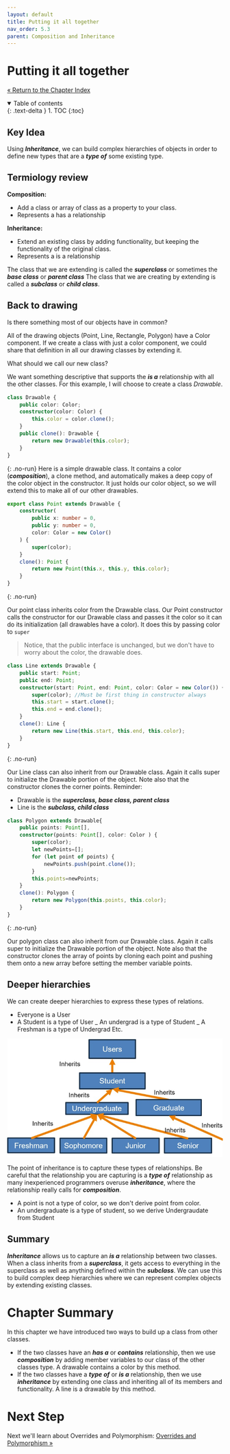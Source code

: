 ```yaml
---
layout: default
title: Putting it all together
nav_order: 5.3
parent: Composition and Inheritance
---
```


# Putting it all together

[&laquo; Return to the Chapter Index](index.md)

<details open markdown="block">
  <summary>
    Table of contents
  </summary>
  {: .text-delta }
1. TOC
{:toc}
</details>

## Key Idea

Using **_Inheritance_**, we can build complex hierarchies of objects in order to define new types that are a **_type of_** some existing type.

## Termiology review

**Composition:**

-   Add a class or array of class as a property to your class.
-   Represents a has a relationship

**Inheritance:**

-   Extend an existing class by adding functionality, but keeping the functionality of the original class.
-   Represents a is a relationship

The class that we are extending is called the **_superclass_** or sometimes the **_base class_** or **_parent class_**
The class that we are creating by extending is called a **_subclass_** or **_child class_**.

## Back to drawing

Is there something most of our objects have in common?

All of the drawing objects (Point, Line, Rectangle, Polygon) have a Color component. If we create a class with just a color component, we could share that definition in all our drawing classes by extending it.

What should we call our new class?

We want something descriptive that supports the **_is a_** relationship with all the other classes. For this example, I will choose to create a class _Drawable_.

```typescript
class Drawable {
    public color: Color;
    constructor(color: Color) {
        this.color = color.clone();
    }
    public clone(): Drawable {
        return new Drawable(this.color);
    }
}
```

{: .no-run}
Here is a simple drawable class. It contains a color (**_composition_**), a clone method, and automatically makes a deep copy of the color object in the constructor.
It just holds our color object, so we will extend this to make all of our other drawables.

```typescript
export class Point extends Drawable {
    constructor(
        public x: number = 0,
        public y: number = 0,
        color: Color = new Color()
    ) {
        super(color);
    }
    clone(): Point {
        return new Point(this.x, this.y, this.color);
    }
}
```

{: .no-run}

Our point class inherits color from the Drawable class. Our Point constructor calls the constructor for our Drawable class and passes it the color so it can do its initialization (all drawables have a color). It does this by passing color to `super`

> Notice, that the public interface is unchanged, but we don't have to worry about the color, the drawable does.

```typescript
class Line extends Drawable {
    public start: Point;
    public end: Point;
    constructor(start: Point, end: Point, color: Color = new Color()) {
        super(color); //Must be first thing in constructor always
        this.start = start.clone();
        this.end = end.clone();
    }
    clone(): Line {
        return new Line(this.start, this.end, this.color);
    }
}
```

{: .no-run}

Our Line class can also inherit from our Drawable class. Again it calls super to initialize the Drawable portion of the object.
Note also that the constructor clones the corner points.
Reminder:

-   Drawable is the **_superclass, base class, parent class_**
-   Line is the **_subclass, child class_**

```typescript
class Polygon extends Drawable{
	public points: Point[],
	constructor(points: Point[], color: Color ) {
		super(color);
		let newPoints=[];
		for (let point of points) {
			newPoints.push(point.clone());
		}
		this.points=newPoints;
	}
	clone(): Polygon {
		return new Polygon(this.points, this.color);
	}
}
```

{: .no-run}

Our polygon class can also inherit from our Drawable class. Again it calls super to initialize the Drawable portion of the object.
Note also that the constructor clones the array of points by cloning each point and pushing them onto a new array before setting the member variable points.

## Deeper hierarchies

We can create deeper hierarchies to express these types of relations.

-   Everyone is a User
-   A Student is a type of User
    _ An undergrad is a type of Student
    _ A Freshman is a type of Undergrad
    Etc.

![](../../assets/images/inheritance_1.jpg)

The point of inheritance is to capture these types of relationships. Be careful that the relationship you are capturing is a **_type of_** relationship as many inexperienced programmers overuse **_inheritance_**, where the relationship really calls for **_composition_**.

-   A point is not a type of color, so we don't derive point from color.
-   An undergraduate is a type of student, so we derive Undergraudate from Student

## Summary

**_Inheritance_** allows us to capture an **_is a_** relationship between two classes. When a class inherits from a **_superclass_**, it gets access to everything in the superclass as well as anything defined within the **_subclass_**. We can use this to build complex deep hierarchies where we can represent complex objects by extending existing classes.

# Chapter Summary

In this chapter we have introduced two ways to build up a class from other classes.

-   If the two classes have an **_has a_** or **_contains_** relationship, then we use **_composition_** by adding member variables to our class of the other classes type. A drawable contains a color by this method.
-   If the two classes have a **_type of_** or **_is a_** relationship, then we use **_inheritance_** by extending one class and inheriting all of its members and functionality. A line is a drawable by this method.

# Next Step

Next we'll learn about Overrides and Polymorphism: [Overrides and Polymorphism &raquo;](../6-polymorphism/index.md)
